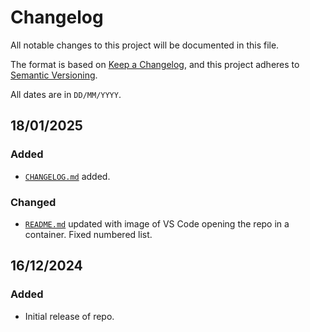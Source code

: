 # Changelog

All notable changes to this project will be documented in this file.

The format is based on [Keep a Changelog](https://keepachangelog.com/en/1.1.0/),
and this project adheres to [Semantic Versioning](https://semver.org/spec/v2.0.0.html).

All dates are in `DD/MM/YYYY`.

## 18/01/2025

### Added

- [`CHANGELOG.md`] added.

### Changed

- [`README.md`] updated with image of VS Code opening the repo in a container. Fixed numbered list.

## 16/12/2024

### Added

- Initial release of repo.

<!-- Markdown Links -->
[`README.md`]: README.md
[`CHANGELOG.md`]: CHANGELOG.md
